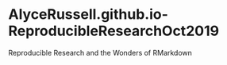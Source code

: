 # AlyceRussell.github.io-ReproducibleResearchOct2019
Reproducible Research and the Wonders of RMarkdown
